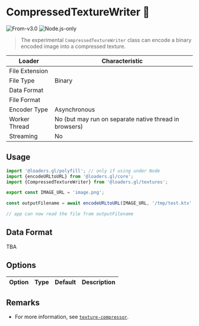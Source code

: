 # CompressedTextureWriter 🚧

<p class="badges">
  <img src="https://img.shields.io/badge/From-v3.0-blue.svg?style=flat-square" alt="From-v3.0" />
  <img src="https://img.shields.io/badge/Node.js-only-red.svg?style=flat-square" alt="Node.js-only" />
</p>

> The experimental `CompressedTextureWriter` class can encode a binary encoded image into a compressed texture.

| Loader         | Characteristic                                         |
| -------------- | ------------------------------------------------------ |
| File Extension |                                                        |
| File Type      | Binary                                                 |
| Data Format    |                                                        |
| File Format    |                                                        |
| Encoder Type   | Asynchronous                                           |
| Worker Thread  | No (but may run on separate native thread in browsers) |
| Streaming      | No                                                     |

## Usage

```typescript
import '@loaders.gl/polyfill'; // only if using under Node
import {encodeURLtoURL} from '@loaders.gl/core';
import {CompressedTextureWriter} from '@loaders.gl/textures';

export const IMAGE_URL = 'image.png';

const outputFilename = await encodeURLtoURL(IMAGE_URL, '/tmp/test.ktx', CompressedTextureWriter);

// app can now read the file from outputFilename
```

## Data Format

TBA

## Options

| Option | Type | Default | Description |
| ------ | ---- | ------- | ----------- |

## Remarks

- For more information, see [`texture-compressor`](https://github.com/TimvanScherpenzeel/texture-compressor).

